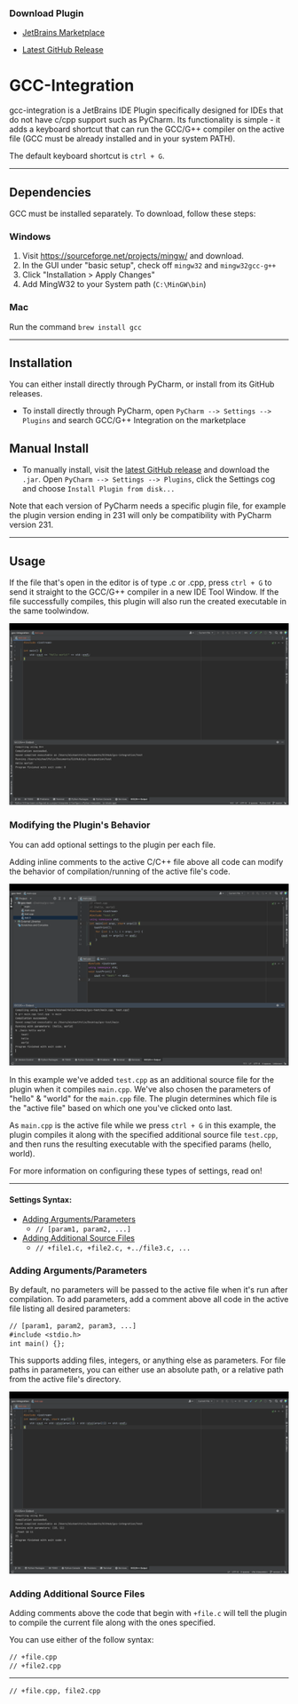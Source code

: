 ### Download Plugin

- [JetBrains Marketplace](https://plugins.jetbrains.com/plugin/21574-gcc-g--integration)

- [Latest GitHub Release](https://github.com/mike-fmh/gcc-integration/releases)

# GCC-Integration

gcc-integration is a JetBrains IDE Plugin specifically designed for IDEs that do not have c/cpp support such as PyCharm. Its functionality is simple - it adds a keyboard shortcut that can run the GCC/G++ compiler on the active file (GCC must be already installed and in your system PATH).

The default keyboard shortcut is `ctrl + G`.

----

## Dependencies

GCC must be installed separately. To download, follow these steps:

### Windows

1) Visit https://sourceforge.net/projects/mingw/ and download.
2) In the GUI under "basic setup", check off `mingw32` and `mingw32gcc-g++`
3) Click "Installation > Apply Changes"
4) Add MingW32 to your System path (`C:\MinGW\bin`)

### Mac

Run the command `brew install gcc`

----

## Installation

You can either install directly through PyCharm, or install from its GitHub releases.

- To install directly through PyCharm, open `PyCharm --> Settings --> Plugins` and search GCC/G++ Integration on the marketplace

## Manual Install

- To manually install, visit the [latest GitHub release](https://github.com/mike-fmh/gcc-integration/releases) and download the `.jar`. Open `PyCharm --> Settings --> Plugins`, click the Settings cog and choose `Install Plugin from disk...`

Note that each version of PyCharm needs a specific plugin file, for example the plugin version ending in 231 will only be compatibility with PyCharm version 231.

----

## Usage

If the file that's open in the editor is of type .c or .cpp, press `ctrl + G` to send it straight to the GCC/G++ compiler in a new IDE Tool Window. If the file successfully compiles, this plugin will also run the created executable in the same toolwindow.

![preview](docs/plugin-preview.png)

### Modifying the Plugin's Behavior

You can add optional settings to the plugin per each file.

Adding inline comments to the active C/C++ file above all code can modify the behavior of compilation/running of the active file's code.

![config preview](docs/config-preview.png)

In this example we've added `test.cpp` as an additional source file for the plugin when it compiles `main.cpp`. We've also chosen the parameters of "hello" & "world" for the `main.cpp` file. The plugin determines which file is the "active file" based on which one you've clicked onto last.

As `main.cpp` is the active file while we press `ctrl + G` in this example, the plugin compiles it along with the specified additional source file `test.cpp`, and then runs the resulting executable with the specified params (hello, world).

For more information on configuring these types of settings, read on!

----

#### Settings Syntax:
- [Adding Arguments/Parameters](#adding-argumentsparameters)
    - `// [param1, param2, ...]` 
- [Adding Additional Source Files](#adding-additional-source-files)
    - `// +file1.c, +file2.c, +../file3.c, ...`

### Adding Arguments/Parameters

By default, no parameters will be passed to the active file when it's run after compilation. To add parameters, add a comment above all code in the active file listing all desired parameters:

    // [param1, param2, param3, ...]
    #include <stdio.h>
    int main() {};

This supports adding files, integers, or anything else as parameters. For file paths in parameters, you can either use an absolute path, or a relative path from the active file's directory.

![preview](docs/param-preview.png)


### Adding Additional Source Files

Adding comments above the code that begin with `+file.c` will tell the plugin to compile the current file along with the ones specified.

You can use either of the follow syntax:

    // +file.cpp
    // +file2.cpp

---

    // +file.cpp, file2.cpp
